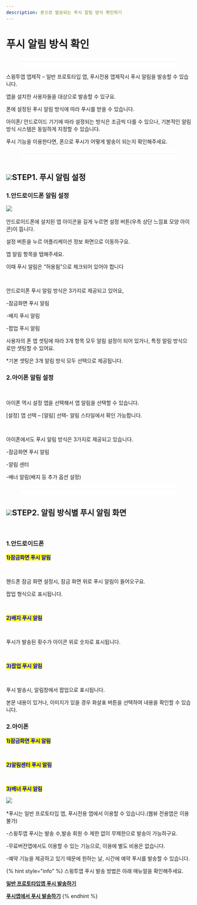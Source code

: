 ```yaml
---
description: 폰으로 발송되는 푸시 알림 방식 확인하기
---
```


# 푸시 알림 방식 확인

<figure><img src="../../../.gitbook/assets/구분선 (4).PNG" alt=""><figcaption></figcaption></figure>

스윙투앱 앱제작 – 일반 프로토타입 앱, 푸시전용 앱제작시 푸시 알림을 발송할 수 있습니다.

앱을 설치한 사용자들을 대상으로 발송할 수 있구요.

폰에 설정된 푸시 알림 방식에 따라 푸시를 받을 수 있습니다.

아이폰/ 안드로이드 기기에 따라 설정되는 방식은 조금씩 다를 수 있으나, 기본적인 알림 방식 시스템은 동일하게 지정할 수 있습니다.

​푸시 기능을 이용한다면, 폰으로 푸시가 어떻게 발송이 되는지 확인해주세요.

<figure><img src="../../../.gitbook/assets/구분선 (4).PNG" alt=""><figcaption></figcaption></figure>

## ![](https://wp.swing2app.co.kr/wp-content/uploads/2022/07/%EB%8B%A8%EB%9D%BD1-1.png)STEP1. 푸시 알림 설정



### 1.안드로이드폰 알림 설정

![](https://wp.swing2app.co.kr/wp-content/uploads/2023/01/%ED%91%B8%EC%8B%9C%EC%95%8C%EB%A6%BC-%EB%B0%A9%EC%8B%9D.png)

안드로이드폰에 설치된 앱 아이콘을 길게 누르면 설정 버튼(우측 상단 느낌표 모양 아이콘)이 뜹니다.

설정 버튼을 누르 어플리케이션 정보 화면으로 이동하구요.

앱 알림 항목을 탭해주세요.

이때 푸시 알림은 “허용됨”으로 체크되어 있어야 합니다

​

안드로이폰 푸시 알림 방식은 3가지로 제공되고 있어요,

\-잠금화면 푸시 알림

\-배지 푸시 알림

\-팝업 푸시 알림

사용자의 폰 앱 셋팅에 따라 3개 항목 모두 알림 설정이 되어 있거나, 특정 알림 방식으로만 셋팅할 수 있어요.

\*기본 셋팅은 3개 알림 방식 모두 선택으로 제공됩니다.



### 2.아이폰 알림 설정

<figure><img src="https://wp.swing2app.co.kr/wp-content/uploads/2023/01/%EC%95%84%EC%9D%B4%ED%8F%B0%ED%91%B8%EC%8B%9C1.png" alt=""><figcaption></figcaption></figure>

아이폰 역시 설정 앱을 선택해서 앱 알림을 선택할 수 있습니다.

\[설정] 앱 선택 – \[알림] 선택- 알림 스타일에서 확인 가능합니다.

​

아이폰에서도 푸시 알림 방식은 3가지로 제공되고 있습니다.

\-잠금화면 푸시 알림

\-알림 센터

\-배너 알림(배지 등 추가 옵션 설정)

<figure><img src="../../../.gitbook/assets/구분선 (4).PNG" alt=""><figcaption></figcaption></figure>

## ![](https://wp.swing2app.co.kr/wp-content/uploads/2022/07/%EB%8B%A8%EB%9D%BD1-1.png)STEP2. 알림 방식별 푸시 알림 화면

​

### 1.안드로이드폰

<mark style="color:blue;">**1)잠금화면 푸시 알림**</mark>

<figure><img src="https://wp.swing2app.co.kr/wp-content/uploads/2023/01/%EC%9E%A0%EA%B8%88%ED%99%94%EB%A9%B4%ED%91%B8%EC%8B%9C.png" alt=""><figcaption></figcaption></figure>

핸드폰 잠금 화면 설정시, 잠금 화면 위로 푸시 알림이 들어오구요.

팝업 형식으로 표시됩니다.

​

<mark style="color:blue;">**2)배지 푸시 알림**</mark>

<figure><img src="https://wp.swing2app.co.kr/wp-content/uploads/2023/01/%EB%B0%B0%EC%A7%80%ED%91%B8%EC%8B%9C.png" alt=""><figcaption></figcaption></figure>

푸시가 발송된 횟수가 아이콘 위로 숫자로 표시됩니다.

​

<mark style="color:blue;">**3)팝업 푸시 알림**</mark>

<figure><img src="https://wp.swing2app.co.kr/wp-content/uploads/2023/01/%ED%8C%9D%EC%97%85%ED%91%B8%EC%8B%9C.png" alt=""><figcaption></figcaption></figure>

푸시 발송시, 알림창에서 팝업으로 표시됩니다.

본문 내용이 있거나, 이미지가 있을 경우 화살표 버튼을 선택하여 내용을 확인할 수 있습니다.



### 2.아이폰

<mark style="color:blue;">**1)잠금화면 푸시 알림**</mark>

<figure><img src="https://wp.swing2app.co.kr/wp-content/uploads/2023/01/%EC%95%84%EC%9D%B4%ED%8F%B0%ED%91%B8%EC%8B%9C3.png" alt=""><figcaption></figcaption></figure>



<mark style="color:blue;">**2)알림센터 푸시 알림**</mark>

<figure><img src="https://wp.swing2app.co.kr/wp-content/uploads/2023/01/%EC%95%84%EC%9D%B4%ED%8F%B0%ED%91%B8%EC%8B%9C4.png" alt=""><figcaption></figcaption></figure>



<mark style="color:blue;">**3)배너 푸시 알림**</mark>

![](https://wp.swing2app.co.kr/wp-content/uploads/2023/01/%EC%95%84%EC%9D%B4%ED%8F%B0%ED%91%B8%EC%8B%9C2.png)

\*푸시는 일반 프로토타입 앱, 푸시전용 앱에서 이용할 수 있습니다.(웹뷰 전용앱은 이용 불가)

\-스윙투앱 푸시는 발송 수,발송 회원 수 제한 없이 무제한으로 발송이 가능하구요.

\-무료버전앱에서도 이용할 수 있는 기능으로, 이용에 별도 비용은 없습니다.

\-예약 기능을 제공하고 있기 때문에 원하는 날, 시간에 예약 푸시를 발송할 수 있습니다.

{% hint style="info" %}
스윙투앱 푸시 발송 방법은 아래 매뉴얼을 확인해주세요.​

****[**일반 프로토타입앱 푸시 발송하기**](https://help-7.gitbook.io/undefined/manual/appmanage/pushmember/push)****

****[**푸시앱에서 푸시 발송하기**](https://help-7.gitbook.io/undefined/manual/appmanage/pushmember/pushapp-push)****
{% endhint %}



